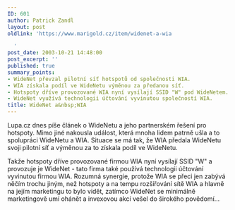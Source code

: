```yaml
---
ID: 601
author: Patrick Zandl
layout: post
oldlink: 'https://www.marigold.cz/item/widenet-a-wia

  '
post_date: 2003-10-21 14:48:00
post_excerpt: ''
published: true
summary_points:
- WideNet převzal pilotní síť hotspotů od společnosti WIA.
- WIA získala podíl ve WideNetu výměnou za předanou síť.
- Hotspoty dříve provozované WIA nyní vysílají SSID "W" pod WideNetem.
- WideNet využívá technologii účtování vyvinutou společností WIA.
title: WideNet a&nbsp;WIA
---
```


<p>
Lupa.cz dnes píše článek o WideNetu a jeho partnerském řešení pro hotspoty. Mimo jiné nakousla událost, která mnoha lidem patrně ušla a to spolupráci WideNetu a WIA. Situace se má tak, že WIA předala WideNetu svoji pilotní síť a výměnou za to získala podíl ve WideNetu. </p>

<p>
Takže hotspoty dříve provozované firmou WIA nyní vysílají SSID "W" a provozuje je WideNet - tato firma také používá technologii účtování vyvinutou firmou WIA. Rozumná synergie, protože WIA se přeci jen zabývá něčím trochu jiným, než hotspoty a na tempu rozšiřování sítě WIA a hlavně na jejím marketingu to bylo vidět, zatímco WideNet se minimálně marketingově umí ohánět a invexovou akcí vešel do širokého povědomí...</p>